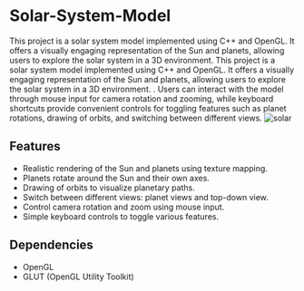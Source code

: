 # Solar-System-Model
 This project is a solar system model implemented using C++ and OpenGL. It offers a visually engaging representation of the Sun and planets, allowing users to explore the solar system in a 3D environment. 
 This project is a solar system model implemented using C++ and OpenGL. It offers a visually engaging representation of the Sun and planets, allowing users to explore the solar system in a 3D environment. . Users can interact with the model through mouse input for camera rotation and zooming, while keyboard shortcuts provide convenient controls for toggling features such as planet rotations, drawing of orbits, and switching between different views.
 ![solar](https://github.com/okejka1/Solar-System-Model/assets/95653187/dff7164e-6c35-45b0-8102-368d7b4a3c0d)

## Features
- Realistic rendering of the Sun and planets using texture mapping.
- Planets rotate around the Sun and their own axes.
- Drawing of orbits to visualize planetary paths.
- Switch between different views: planet views and top-down view.
- Control camera rotation and zoom using mouse input.
- Simple keyboard controls to toggle various features.

## Dependencies
 * OpenGL
 * GLUT (OpenGL Utility Toolkit)
